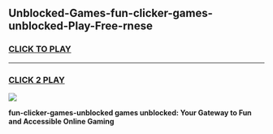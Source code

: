 
## Unblocked-Games-fun-clicker-games-unblocked-Play-Free-rnese
<h3>
<a href="https://premium76.site?title=fun-clicker-games-unblocked&ref=22A">CLICK TO PLAY</a></h3>
<hr>

<h3>
<a href="https://premium76.site?title=fun-clicker-games-unblocked&ref=22A">CLICK 2 PLAY</a>
  
</h3>

<a href="https://premium76.site?title=fun-clicker-games-unblocked&ref=22A"><img src="https://clearcache.store/games.png"></a>


**fun-clicker-games-unblocked games unblocked: Your Gateway to Fun and Accessible Online Gaming**
